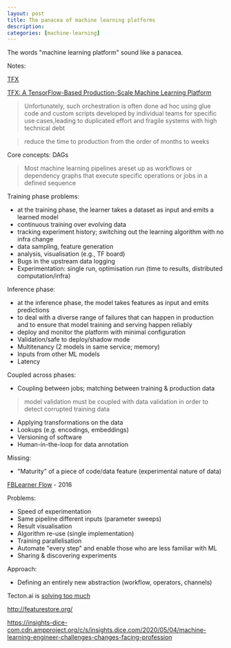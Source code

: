 ```yaml
---
layout: post
title: The panacea of machine learning platforms
description: 
categories: [machine-learning]
---
```


The words "machine learning platform" sound like a panacea.

Notes:

[TFX](https://www.kdd.org/kdd2017/papers/view/tfx-a-tensorflow-based-production-scale-machine-learning-platform)

[TFX: A TensorFlow-Based Production-Scale Machine Learning Platform](https://dl.acm.org/doi/pdf/10.1145/3097983.3098021)

> Unfortunately, such orchestration is often done ad hoc using glue code and custom scripts developed by individual teams for specific use cases,leading to duplicated effort and fragile systems with high technical debt

> reduce the time to production from the order of months to weeks

Core concepts: DAGs
> Most machine learning pipelines areset up as workflows or dependency graphs that execute specific operations or jobs in a defined sequence

Training phase problems:
- at the training  phase, the learner takes a dataset as input and emits a learned model
- continuous training  over  evolving  data
- tracking experiment history; switching out the learning algorithm with no infra change
- data sampling, feature generation
- analysis, visualisation (e.g., TF board)
- Bugs in the upstream data logging
- Experimentation: single run, optimisation run (time to results, distributed computation/infra)

Inference phase:
- at the inference phase, the model takes features as input and emits predictions
- to deal with a diverse range of failures that can happen in production and to ensure that model training and serving happen reliably
- deploy and monitor the platform with minimal configuration
- Validation/safe to deploy/shadow mode
- Multitenancy (2 models in same service; memory)
- Inputs from other ML models
- Latency

Coupled across phases:
- Coupling between jobs; matching between training & production data
> model validation must be coupled with data validation in order to detect corrupted training data
- Applying transformations on the data
- Lookups (e.g. encodings, embeddings)
- Versioning of software
- Human-in-the-loop for data annotation

Missing:
- "Maturity" of a piece of code/data feature (experimental nature of data)

[FBLearner Flow](https://engineering.fb.com/ml-applications/introducing-fblearner-flow-facebook-s-ai-backbone/) - 2016

Problems:
- Speed of experimentation
- Same pipeline different inputs (parameter sweeps)
- Result visualisation
- Algorithm re-use (single implementation)
- Training parallelisation
- Automate "every step" and enable those who are less familiar with ML
- Sharing & discovering experiments

Approach:
- Defining an entirely new abstraction (workflow, operators, channels)


Tecton.ai is [solving too much](http://roundup.fishtownanalytics.com/issues/google-tapas-the-data-science-job-market-tecton-data-science-lyft-pinot-supports-sql-dsr-225-247259)

http://featurestore.org/

https://insights-dice-com.cdn.ampproject.org/c/s/insights.dice.com/2020/05/04/machine-learning-engineer-challenges-changes-facing-profession
